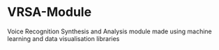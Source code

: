 # VRSA-Module
Voice Recognition Synthesis and Analysis module made using machine learning and data visualisation libraries
